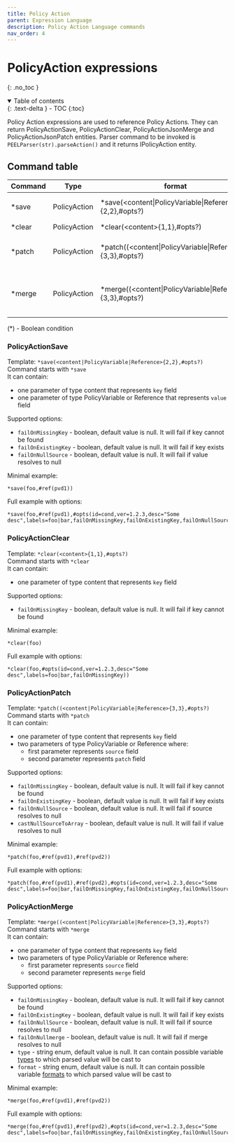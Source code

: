 ```yaml
---
title: Policy Action
parent: Expression Language
description: Policy Action Language commands
nav_order: 4
---
```

# PolicyAction expressions
{: .no_toc }

<details open markdown="block">
  <summary>
    Table of contents
  </summary>
  {: .text-delta }
- TOC
{:toc}
</details>

Policy Action expressions are used to reference Policy Actions. They can return PolicyActionSave, PolicyActionClear, PolicyActionJsonMerge and PolicyActionJsonPatch entities.
Parser command to be invoked is `PEELParser(str).parseAction()` and it returns IPolicyAction entity.


## Command table

| Command     | Type                     | format                                                                                                          | options                                                                                              |
|-------------|--------------------------|-----------------------------------------------------------------------------------------------------------------|------------------------------------------------------------------------------------------------------|
| *save       | PolicyAction             | \*save(\<content\|PolicyVariable\|Reference\>{2,2},#opts?)                                                      | failOnMissingKey(\*), failOnExistingKey(\*), failOnNullSource(\*)                                    |
| *clear      | PolicyAction             | \*clear(\<content\>{1,1},#opts?)                                                                                | failOnMissingKey(\*)                                                                                 |
| *patch      | PolicyAction             | \*patch((\<content\|PolicyVariable\|Reference\>{3,3},#opts?)                                                    | failOnMissingKey(\*), failOnExistingKey(\*), failOnNullSource(\*), castNullSourceToArray(\*)         |
| *merge      | PolicyAction             | \*merge((\<content\|PolicyVariable\|Reference\>{3,3},#opts?)                                                    | failOnMissingKey(\*), failOnExistingKey(\*), failOnNullSource(\*), failOnNullMerge(\*), type, format |

(\*) - Boolean condition <br>

### PolicyActionSave

Template: ```*save(<content|PolicyVariable|Reference>{2,2},#opts?)``` <br>
Command starts with `*save` <br>
It can contain:<br>
- one parameter of type content that represents `key` field
- one parameter of type PolicyVariable or Reference that represents `value` field

Supported options:
- `failOnMissingKey` - boolean, default value is null. It will fail if key cannot be found
- `failOnExistingKey` - boolean, default value is null. It will fail if key exists
- `failOnNullSource` - boolean, default value is null. It will fail if value resolves to null

Minimal example:
```
*save(foo,#ref(pvd1))
```

Full example with options:
```
*save(foo,#ref(pvd1),#opts(id=cond,ver=1.2.3,desc="Some desc",labels=foo|bar,failOnMissingKey,failOnExistingKey,failOnNullSource))
```

### PolicyActionClear

Template: ```*clear(<content>{1,1},#opts?)``` <br>
Command starts with `*clear` <br>
It can contain:<br>
- one parameter of type content that represents `key` field

Supported options:
- `failOnMissingKey` - boolean, default value is null. It will fail if key cannot be found

Minimal example:
```
*clear(foo)
```

Full example with options:
```
*clear(foo,#opts(id=cond,ver=1.2.3,desc="Some desc",labels=foo|bar,failOnMissingKey))
```

### PolicyActionPatch

Template: ```*patch((<content|PolicyVariable|Reference>{3,3},#opts?)``` <br>
Command starts with `*patch` <br>
It can contain:<br>
- one parameter of type content that represents `key` field
- two parameters of type PolicyVariable or Reference where:
  - first parameter represents `source` field
  - second parameter represents `patch` field

Supported options:
- `failOnMissingKey` - boolean, default value is null. It will fail if key cannot be found
- `failOnExistingKey` - boolean, default value is null. It will fail if key exists
- `failOnNullSource` - boolean, default value is null. It will fail if source resolves to null
- `castNullSourceToArray` - boolean, default value is null. It will fail if value resolves to null

Minimal example:
```
*patch(foo,#ref(pvd1),#ref(pvd2))
```

Full example with options:
```
*patch(foo,#ref(pvd1),#ref(pvd2),#opts(id=cond,ver=1.2.3,desc="Some desc",labels=foo|bar,failOnMissingKey,failOnExistingKey,failOnNullSource,castNullSourceToArray))
```

### PolicyActionMerge

Template: ```*merge((<content|PolicyVariable|Reference>{3,3},#opts?)``` <br>
Command starts with `*merge` <br>
It can contain:<br>
- one parameter of type content that represents `key` field
- two parameters of type PolicyVariable or Reference where:
  - first parameter represents `source` field
  - second parameter represents `merge` field

Supported options:
- `failOnMissingKey` - boolean, default value is null. It will fail if key cannot be found
- `failOnExistingKey` - boolean, default value is null. It will fail if key exists
- `failOnNullSource` - boolean, default value is null. It will fail if source resolves to null
- `failOnNullmerge` - boolean, default value is null. It will fail if merge resolves to null
- `type` - string enum, default value is null. It can contain possible variable [types](../policy-variable.md#ipolicyvariable-data-types-and-formats) to which parsed value will be cast to
- `format` - string enum, default value is null. It can contain possible variable [formats](../policy-variable.md#ipolicyvariable-data-types-and-formats) to which parsed value will be cast to

Minimal example:
```
*merge(foo,#ref(pvd1),#ref(pvd2))
```

Full example with options:
```
*merge(foo,#ref(pvd1),#ref(pvd2),#opts(id=cond,ver=1.2.3,desc="Some desc",labels=foo|bar,failOnMissingKey,failOnExistingKey,failOnNullSource,failOnNullMerge,type=string,format=time))
```
